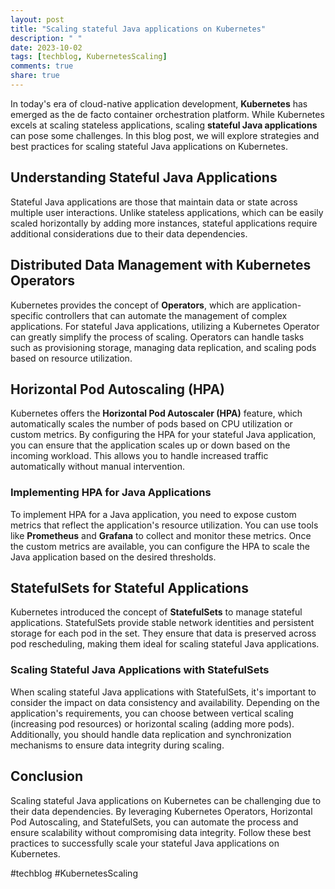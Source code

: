 ```yaml
---
layout: post
title: "Scaling stateful Java applications on Kubernetes"
description: " "
date: 2023-10-02
tags: [techblog, KubernetesScaling]
comments: true
share: true
---
```


In today's era of cloud-native application development, **Kubernetes** has emerged as the de facto container orchestration platform. While Kubernetes excels at scaling stateless applications, scaling **stateful Java applications** can pose some challenges. In this blog post, we will explore strategies and best practices for scaling stateful Java applications on Kubernetes.

## Understanding Stateful Java Applications
Stateful Java applications are those that maintain data or state across multiple user interactions. Unlike stateless applications, which can be easily scaled horizontally by adding more instances, stateful applications require additional considerations due to their data dependencies.

## Distributed Data Management with Kubernetes Operators
Kubernetes provides the concept of **Operators**, which are application-specific controllers that can automate the management of complex applications. For stateful Java applications, utilizing a Kubernetes Operator can greatly simplify the process of scaling. Operators can handle tasks such as provisioning storage, managing data replication, and scaling pods based on resource utilization.

## Horizontal Pod Autoscaling (HPA)
Kubernetes offers the **Horizontal Pod Autoscaler (HPA)** feature, which automatically scales the number of pods based on CPU utilization or custom metrics. By configuring the HPA for your stateful Java application, you can ensure that the application scales up or down based on the incoming workload. This allows you to handle increased traffic automatically without manual intervention.

### Implementing HPA for Java Applications
To implement HPA for a Java application, you need to expose custom metrics that reflect the application's resource utilization. You can use tools like **Prometheus** and **Grafana** to collect and monitor these metrics. Once the custom metrics are available, you can configure the HPA to scale the Java application based on the desired thresholds.

## StatefulSets for Stateful Applications
Kubernetes introduced the concept of **StatefulSets** to manage stateful applications. StatefulSets provide stable network identities and persistent storage for each pod in the set. They ensure that data is preserved across pod rescheduling, making them ideal for scaling stateful Java applications.

### Scaling Stateful Java Applications with StatefulSets
When scaling stateful Java applications with StatefulSets, it's important to consider the impact on data consistency and availability. Depending on the application's requirements, you can choose between vertical scaling (increasing pod resources) or horizontal scaling (adding more pods). Additionally, you should handle data replication and synchronization mechanisms to ensure data integrity during scaling.

## Conclusion

Scaling stateful Java applications on Kubernetes can be challenging due to their data dependencies. By leveraging Kubernetes Operators, Horizontal Pod Autoscaling, and StatefulSets, you can automate the process and ensure scalability without compromising data integrity. Follow these best practices to successfully scale your stateful Java applications on Kubernetes.

#techblog #KubernetesScaling